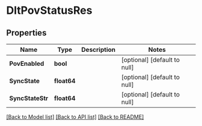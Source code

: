 # DltPovStatusRes

## Properties
Name | Type | Description | Notes
------------ | ------------- | ------------- | -------------
**PovEnabled** | **bool** |  | [optional] [default to null]
**SyncState** | **float64** |  | [optional] [default to null]
**SyncStateStr** | **float64** |  | [optional] [default to null]

[[Back to Model list]](../README.md#documentation-for-models) [[Back to API list]](../README.md#documentation-for-api-endpoints) [[Back to README]](../README.md)

